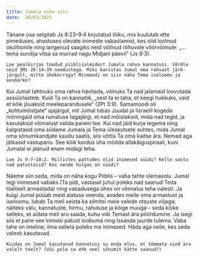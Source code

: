 ```yaml
---
title: Jumala viha vits 
date:  26/01/2021  
---
```


Tänane osa selgitab Js 8:23–9:4 kirjutatud lõiku, mis kuulutab ette pimeduses, ahastuses olevate inimeste vabastamist, kes olid lootnud okultismile ning langenud saagiks neid võitnud rõhuvale võõrvõimule: „… tema sundija vitsa sa murrad nagu Midjani päevil“ (Js 9:3).

`Loe pealkirjas toodud piiblisalmidest Jumala rahva kannatusi. Võrdle neid 3Ms 26:14–39 needustega. Miks karistas Jumal oma rahvast järk-järgult, mitte ühekorraga? Mismoodi on siin näha Tema iseloomu ja eesmärke?`

Kui Jumal tahtnuks oma rahva hävitada, võinuks Ta nad jalamaid loovutada assüürlastele. Kuid Ta on kannatlik, „sest ta ei taha, et keegi hukkuks, vaid et kõik jõuaksid meeleparandusele“ (2Pt 3:9). Samamoodi oli „kohtumõistjate“ ajajärgul, mil Jumal lubas Juudal ja Iisraelil kogeda mõningaid oma rumaluse tagajärgi, et nad mõistaksid, mida nad tegid, ja kasutaksid võimalust valida parem tee. Kui nad jäid kurja tegema ning kalgistasid oma südame Jumala ja Tema üleskutsete suhtes, mida Jumal oma sõnumikandjate kaudu saatis, siis võttis Ta oma kaitse ära. Nemad aga jätkasid vastupanu. See kõik kordus üha mööda allakäiguspiraali, kuni Jumalal ei jäänud enam midagi teha.

`Loe Js 9:7–10:2. Millistes pattudes olid inimesed süüdi? Kelle vastu nad patustasid? Kes nende hulgas on süüdi?`

Näeme siin seda, mida on näha kogu Piiblis – vaba tahte olemasolu. Jumal tegi inimesed vabaks (Ta pidi, vastasel juhul poleks nad saanud Teda tõeliselt armastada) ning vabadusega ühes on võimalus teha valesti. Ja kuigi Jumal püüab meid alatasa veenda, avades meile oma armastust ja iseloomu, lubab Ta meil seista ka silmitsi meie valede otsuste viljaga; näiteks valu, kannatuste, hirmu, rahutuse ja kõige muuga – seda kõike selleks, et aidata meil aru saada, kuhu viib Temast ära pöördumine. Ja isegi siis ei pane see inimesi patust loobuma ning Issanda juurde tulema. Vaba tahe on imeline; ilma selleta poleks me inimesed. Häda aga neile, kes seda valesti kasutavad.

`Kuidas on Jumal kasutanud kannatusi su enda elus, et tõmmata sind ära valelt teelt? (Või pole sa ehk veel sõnumit kätte saanud?)`